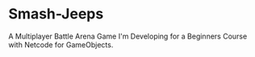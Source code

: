 # Smash-Jeeps
A Multiplayer Battle Arena Game I'm Developing for a Beginners Course with Netcode for GameObjects.
